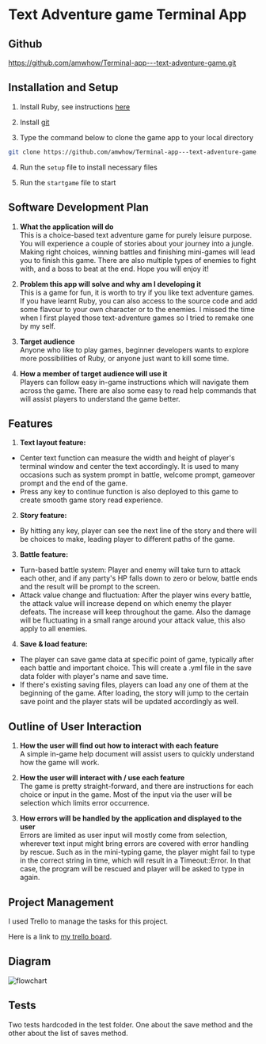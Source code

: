 # Text Adventure game Terminal App

## Github
https://github.com/amwhow/Terminal-app---text-adventure-game.git

## Installation and Setup
1. Install Ruby, see instructions [here](https://www.ruby-lang.org/en/documentation/installation/)  
   
2. Install [git](https://git-scm.com/downloads)  
   
3. Type the command below to clone the game app to your local directory  
```bash
git clone https://github.com/amwhow/Terminal-app---text-adventure-game.git
```  
4. Run the `setup` file to install necessary files  
   
5. Run the `startgame` file to start

## Software Development Plan  
1. **What the application will do**  
   This is a choice-based text adventure game for purely leisure purpose. You will experience a couple of stories about your journey into a jungle. Making right choices, winning battles and finishing mini-games will lead you to finish this game. There are also multiple types of enemies to fight with, and a boss to beat at the end. Hope you will enjoy it!  
  
2. **Problem this app will solve and why am I developing it**  
   This is a game for fun, it is worth to try if you like text adventure games. If you have learnt Ruby, you can also access to the source code and add some flavour to your own character or to the enemies. I missed the time when I first played those text-adventure games so I tried to remake one by my self.  
  
3. **Target audience**  
   Anyone who like to play games, beginner developers wants to explore more possibilities of Ruby, or anyone just want to kill some time.

4. **How a member of target audience will use it**  
   Players can follow easy in-game instructions which will navigate them across the game. There are also some easy to read help commands that will assist players to understand the game better. 
    

## Features  
1. **Text layout feature:**  
- Center text function can measure the width and height of player's terminal window and center the text accordingly. It is used to many occasions such as system prompt in battle, welcome prompt, gameover prompt and the end of the game. 
- Press any key to continue function is also deployed to this game to create smooth game story read experience.   

2. **Story feature:**  
- By hitting any key, player can see the next line of the story and there will be choices to make, leading player to different paths of the game.

3. **Battle feature:**  
- Turn-based battle system: Player and enemy will take turn to attack each other, and if any party's HP falls down to zero or below, battle ends and the result will be prompt to the screen.  
- Attack value change and fluctuation: After the player wins every battle, the attack value will increase depend on which enemy the player defeats. The increase will keep throughout the game. Also the damage will be fluctuating in a small range around your attack value, this also apply to all enemies.  

4. **Save & load feature:**  
- The player can save game data at specific point of game, typically after each battle and important choice. This will create a .yml file in the save data folder with player's name and save time.  
- If there's existing saving files, players can load any one of them at the beginning of the game. After loading, the story will jump to the certain save point and the player stats will be updated accordingly as well.

## Outline of User Interaction

1. **How the user will find out how to interact with each feature**  
A simple in-game help document will assist users to quickly understand how the game will work.

2. **How the user will interact with / use each feature**  
The game is pretty straight-forward, and there are instructions for each choice or input in the game. Most of the input via the user will be selection which limits error occurrence.  

3. **How errors will be handled by the application and displayed to the user**  
Errors are limited as user input will mostly come from selection, wherever text input might bring errors are covered with error handling by rescue. Such as in the mini-typing game, the player might fail to type in the correct string in time, which will result in a Timeout::Error. In that case, the program will be rescued and player will be asked to type in again.

## Project Management

I used Trello to manage the tasks for this project.

Here is a link to [my trello board](https://trello.com/b/HLiXNBXP/terminal-text-adventure-game).

## Diagram  
![flowchart](docs/flowchart.jpg)
## Tests
Two tests hardcoded in the test folder. One about the save method and the other about the list of saves method.


